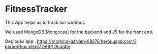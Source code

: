 # FitnessTracker
This App helps us to track our workout.

We used MongoDB(Mongoose) for the backend and JS for the front end.

Deployed app : https://morning-garden-08276.herokuapp.com/?id=5e51ebce9a377e00178cd4fe
